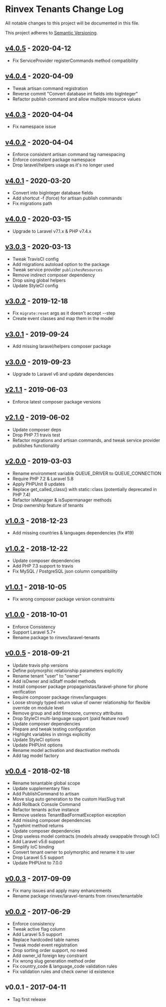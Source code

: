 # Rinvex Tenants Change Log

All notable changes to this project will be documented in this file.

This project adheres to [Semantic Versioning](CONTRIBUTING.md).


## [v4.0.5] - 2020-04-12
- Fix ServiceProvider registerCommands method compatibility

## [v4.0.4] - 2020-04-09
- Tweak artisan command registration
- Reverse commit "Convert database int fields into bigInteger"
- Refactor publish command and allow multiple resource values

## [v4.0.3] - 2020-04-04
- Fix namespace issue

## [v4.0.2] - 2020-04-04
- Enforce consistent artisan command tag namespacing
- Enforce consistent package namespace
- Drop laravel/helpers usage as it's no longer used

## [v4.0.1] - 2020-03-20
- Convert into bigInteger database fields
- Add shortcut -f (force) for artisan publish commands
- Fix migrations path

## [v4.0.0] - 2020-03-15
- Upgrade to Laravel v7.1.x & PHP v7.4.x

## [v3.0.3] - 2020-03-13
- Tweak TravisCI config
- Add migrations autoload option to the package
- Tweak service provider `publishesResources`
- Remove indirect composer dependency
- Drop using global helpers
- Update StyleCI config

## [v3.0.2] - 2019-12-18
- Fix `migrate:reset` args as it doesn't accept --step
- Create event classes and map them in the model

## [v3.0.1] - 2019-09-24
- Add missing laravel/helpers composer package

## [v3.0.0] - 2019-09-23
- Upgrade to Laravel v6 and update dependencies

## [v2.1.1] - 2019-06-03
- Enforce latest composer package versions

## [v2.1.0] - 2019-06-02
- Update composer deps
- Drop PHP 7.1 travis test
- Refactor migrations and artisan commands, and tweak service provider publishes functionality

## [v2.0.0] - 2019-03-03
- Rename environment variable QUEUE_DRIVER to QUEUE_CONNECTION
- Require PHP 7.2 & Laravel 5.8
- Apply PHPUnit 8 updates
- Replace get_called_class() with static::class (potentially deprecated in PHP 7.4)
- Refactor isManager & isSupermanager methods
- Drop ownership feature of tenants

## [v1.0.3] - 2018-12-23
- Add missing countries & languages dependencies (fix #19)

## [v1.0.2] - 2018-12-22
- Update composer dependencies
- Add PHP 7.3 support to travis
- Fix MySQL / PostgreSQL json column compatibility

## [v1.0.1] - 2018-10-05
- Fix wrong composer package version constraints

## [v1.0.0] - 2018-10-01
- Enforce Consistency
- Support Laravel 5.7+
- Rename package to rinvex/laravel-tenants

## [v0.0.5] - 2018-09-21
- Update travis php versions
- Define polymorphic relationship parameters explicitly
- Rename tenant "user" to "owner"
- Add isOwner and isStaff model methods
- Install composer package propaganistas/laravel-phone for phone verification
- Require composer package rinvex/languages
- Loose strongly typed return value of owner relationship for flexible override on module level
- Remove group and add timezone, currency attributes
- Drop StyleCI multi-language support (paid feature now!)
- Update composer dependencies
- Prepare and tweak testing configuration
- Highlight variables in strings explicitly
- Update StyleCI options
- Update PHPUnit options
- Rename model activation and deactivation methods
- Add tag model factory

## [v0.0.4] - 2018-02-18
- Rename tenantable global scope
- Update supplementary files
- Add PublishCommand to artisan
- Move slug auto generation to the custom HasSlug trait
- Add Rollback Console Command
- Refactor tenants active instance
- Remove useless TenantBadFormatException exception
- Add missing composer dependencies
- Typehint method returns
- Update composer dependencies
- Drop useless model contracts (models already swappable through IoC)
- Add Laravel v5.6 support
- Simplify IoC binding
- Convert tenant owner to polymorphic and rename it to user
- Drop Laravel 5.5 support
- Update PHPUnit to 7.0.0

## [v0.0.3] - 2017-09-09
- Fix many issues and apply many enhancements
- Rename package rinvex/laravel-tenants from rinvex/tenantable

## [v0.0.2] - 2017-06-29
- Enforce consistency
- Tweak active flag column
- Add Laravel 5.5 support
- Replace hardcoded table names
- Tweak model event registration
- Drop sorting order support, no need
- Add owner_id foreign key constraint
- Fix wrong slug generation method order
- Fix country_code & language_code validation rules
- Fix validation rules and check owner id existence

## v0.0.1 - 2017-04-11
- Tag first release

[v4.0.5]: https://github.com/rinvex/laravel-tenants/compare/v4.0.3...v4.0.5
[v4.0.4]: https://github.com/rinvex/laravel-tenants/compare/v4.0.3...v4.0.4
[v4.0.3]: https://github.com/rinvex/laravel-tenants/compare/v4.0.2...v4.0.3
[v4.0.2]: https://github.com/rinvex/laravel-tenants/compare/v4.0.1...v4.0.2
[v4.0.1]: https://github.com/rinvex/laravel-tenants/compare/v4.0.0...v4.0.1
[v4.0.0]: https://github.com/rinvex/laravel-tenants/compare/v3.0.3...v4.0.0
[v3.0.3]: https://github.com/rinvex/laravel-tenants/compare/v3.0.2...v3.0.3
[v3.0.2]: https://github.com/rinvex/laravel-tenants/compare/v3.0.1...v3.0.2
[v3.0.1]: https://github.com/rinvex/laravel-tenants/compare/v3.0.0...v3.0.1
[v3.0.0]: https://github.com/rinvex/laravel-tenants/compare/v2.1.1...v3.0.0
[v2.1.1]: https://github.com/rinvex/laravel-tenants/compare/v2.1.0...v2.1.1
[v2.1.0]: https://github.com/rinvex/laravel-tenants/compare/v2.0.0...v2.1.0
[v2.0.0]: https://github.com/rinvex/laravel-tenants/compare/v1.0.3...v2.0.0
[v1.0.3]: https://github.com/rinvex/laravel-tenants/compare/v1.0.2...v1.0.3
[v1.0.2]: https://github.com/rinvex/laravel-tenants/compare/v1.0.1...v1.0.2
[v1.0.1]: https://github.com/rinvex/laravel-tenants/compare/v1.0.0...v1.0.1
[v1.0.0]: https://github.com/rinvex/laravel-tenants/compare/v0.0.5...v1.0.0
[v0.0.5]: https://github.com/rinvex/laravel-tenants/compare/v0.0.4...v0.0.5
[v0.0.4]: https://github.com/rinvex/laravel-tenants/compare/v0.0.3...v0.0.4
[v0.0.3]: https://github.com/rinvex/laravel-tenants/compare/v0.0.2...v0.0.3
[v0.0.2]: https://github.com/rinvex/laravel-tenants/compare/v0.0.1...v0.0.2
